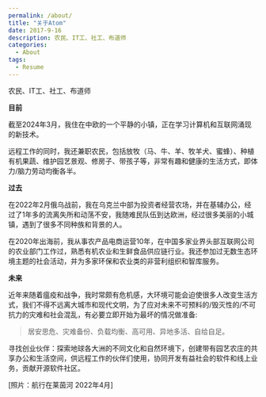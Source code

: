 ```yaml
---
permalink: /about/
title: "关于Atom"
date: 2017-9-16
description: 农民、IT工、社工、布道师
categories:
  - About
tags:
  - Resume
---
```


农民、IT工、社工、布道师

**目前**

截至2024年3月，我住在中欧的一个平静的小镇，正在学习计算机和互联网涌现的新技术。

远程工作的同时，我还兼职农民，包括放牧（马、牛、羊、牧羊犬、蜜蜂）、种植有机果蔬、维护园艺景观、修房子、带孩子等，非常有趣和健康的生活方式，即体力/脑力劳动均衡各半。


**过去**

在2022年2月俄乌战前，我在乌克兰中部为投资者经营农场，并在基辅办公，经过了1年多的流离失所和动荡不安，我随难民队伍到达欧洲，经过很多美丽的小城镇，遇到了很多不同种族和背景的人。

在2020年出海前，我从事农产品电商运营10年，在中国多家业界头部互联网公司的农业部门工作过，熟悉有机农业和生鲜食品供应链行业。我还参加过无数生态环境主题的社会活动，并为多家环保和农业类的非营利组织和智库服务。


**未来**

近年来随着瘟疫和战争，我时常颇有危机感，大环境可能会迫使很多人改变生活方式，我们不得不远离大城市和现代文明，为了应对未来不可预料的/毁灭性的/不可抗力的灾难和社会混乱，有必要立即开始为最坏的情况做准备:
> 居安思危、灾难备份、负载均衡、高可用、异地多活、自给自足。

寻找创业伙伴：探索地球各大洲的不同文化和自然环境下，创建带有园艺农庄的共享办公和生活空间，供远程工作的伙伴们使用，协同开发有益社会的软件和线上业务，贡献开源软件社区。


[照片：航行在莱茵河 2022年4月]
